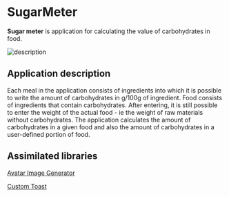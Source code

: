 SugarMeter 
====================

**Sugar meter** is application for calculating the value of carbohydrates in food.

![description](untitled.gif)


## Application description 

Each meal in the application consists of ingredients into which it is possible to write the amount of carbohydrates in g/100g of ingredient. Food consists of ingredients that contain carbohydrates. After entering, it is still possible to enter the weight of the actual food - ie the weight of raw materials without carbohydrates. The application calculates the amount of carbohydrates in a given food and also the amount of carbohydrates in a user-defined portion of food.

## Assimilated libraries

[Avatar Image Generator](https://github.com/AmosKorir/AvatarImageGenerator)

[Custom Toast](https://www.geeksforgeeks.org/how-to-add-a-custom-styled-toast-in-android-using-kotlin/)


